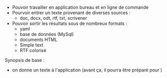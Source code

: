 * Pouvoir travailler en application bureau et en ligne de commande
* Pourvoir entrer un texte provenant de diverses sources :
  - doc, docx, odt, rtf, txt, scrivener
* Pouvoir sortir les résultats sous de nombreux formats :
  - yaml
  - base de données (MySql)
  - documents HTML
  - Simple text
  - RTF colorisé

Synopsis de base :

* on donne un texte à l'application (avant ça, il pourra être préparé pour )
